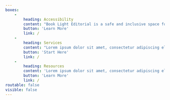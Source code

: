 ```yaml
---
boxes:
    -
        heading: Accessibility
        content: "Book Light Editorial is a safe and inclusive space for all authors. Learn more about our accessibility policy, and how we can work together.\n"
        button: 'Learn More'
        link: /
    -
        heading: Services
        content: "Lorem ipsum dolor sit amet, consectetur adipiscing elit. Pellentesque fringilla a mauris vitae accumsan. Aliquam non nisi odio. Cras euismod nibh porta, ultricies tellus eu.\n"
        button: 'Start Here'
        link: /
    -
        heading: Resources
        content: 'Lorem ipsum dolor sit amet, consectetur adipiscing elit. Pellentesque fringilla a mauris vitae accumsan. Aliquam non nisi odio. Cras euismod nibh porta, ultricies tellus eu.'
        button: 'Learn More'
        link: /
routable: false
visible: false
---
```


